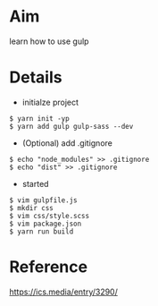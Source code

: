 # Aim

learn how to use gulp

# Details

* initialze project

```
$ yarn init -yp
$ yarn add gulp gulp-sass --dev
```

* (Optional) add .gitignore

```
$ echo "node_modules" >> .gitignore
$ echo "dist" >> .gitignore
```

* started

```
$ vim gulpfile.js
$ mkdir css
$ vim css/style.scss
$ vim package.json
$ yarn run build
```

# Reference

https://ics.media/entry/3290/
